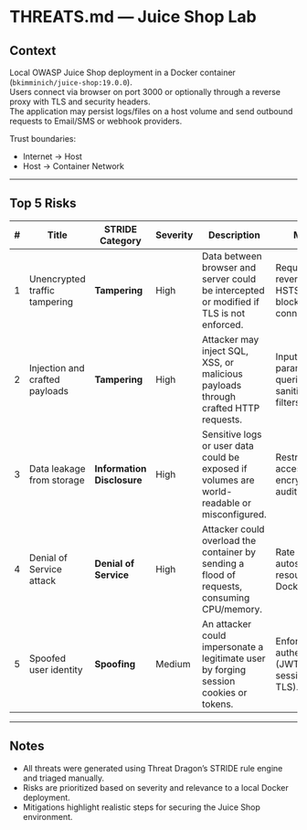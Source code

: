 # THREATS.md — Juice Shop Lab

## Context
Local OWASP Juice Shop deployment in a Docker container (`bkimminich/juice-shop:19.0.0`).  
Users connect via browser on port 3000 or optionally through a reverse proxy with TLS and security headers.  
The application may persist logs/files on a host volume and send outbound requests to Email/SMS or webhook providers.  

Trust boundaries:
- Internet -> Host  
- Host -> Container Network  

---

## Top 5 Risks

| # | Title | STRIDE Category | Severity | Description | Mitigations |
|---|-------|-----------------|----------|-------------|-------------|
| 1 | Unencrypted traffic tampering | **Tampering** | High | Data between browser and server could be intercepted or modified if TLS is not enforced. | Require HTTPS via reverse proxy, set HSTS headers, block plaintext connections. |
| 2 | Injection and crafted payloads | **Tampering** | High | Attacker may inject SQL, XSS, or malicious payloads through crafted HTTP requests. | Input validation, parameterized queries, sanitization, WAF filters. |
| 3 | Data leakage from storage | **Information Disclosure** | High | Sensitive logs or user data could be exposed if volumes are world-readable or misconfigured. | Restrict storage access, enforce encryption at rest, audit log access. |
| 4 | Denial of Service attack | **Denial of Service** | High | Attacker could overload the container by sending a flood of requests, consuming CPU/memory. | Rate limiting, autoscaling, resource quotas in Docker/Kubernetes. |
| 5 | Spoofed user identity | **Spoofing** | Medium | An attacker could impersonate a legitimate user by forging session cookies or tokens. | Enforce strong authentication (JWT signatures, session expiry, TLS). |

---

## Notes
- All threats were generated using Threat Dragon’s STRIDE rule engine and triaged manually.  
- Risks are prioritized based on severity and relevance to a local Docker deployment.  
- Mitigations highlight realistic steps for securing the Juice Shop environment.
